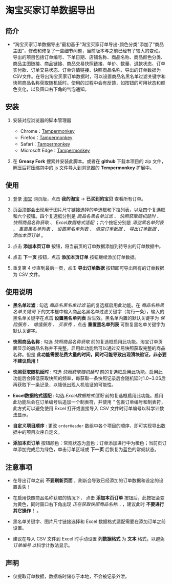 # 淘宝买家订单数据导出

## 简介

- “淘宝买家订单数据导出”最初基于“淘宝买家订单导出-颜色分类”添加了“商品主图”，修改和修复了一些细节问题，当前版本与之前已经有了较大的变动。导出的项目包括订单编号、下单日期、店铺名称、商品名称、商品颜色分类、商品主图链接、商品链接、商品交易快照链接、单价、数量、退款状态、订单实付款、订单交易状态、订单详情链接、快照商品名称，导出的订单数据为CSV文件。在导出淘宝买家订单数据时，可以设置商品名黑名单过滤关键字和快照商品名称获取随机延时。使用的过程中会有反馈，如按钮的可用状态和颜色变化，以及窗口右下角的气泡通知。

## 安装

1. 安装对应浏览器的脚本管理器
   - Chrome：[Tampermonkey](https://chrome.google.com/webstore/detail/tampermonkey/dhdgffkkebhmkfjojejmpbldmpobfkfo)
   - Firefox：[Tampermonkey](https://addons.mozilla.org/firefox/addon/tampermonkey/)
   - Safari：[Tampermonkey](http://tampermonkey.net/?browser=safari)
   - Microsoft Edge：[Tampermonkey](https://microsoftedge.microsoft.com/addons/detail/tampermonkey/iikmkjmpaadaobahmlepeloendndfphd)

2. 在 **Greasy Fork** 搜索并安装此脚本。或者在 **github** 下载本项目的 zip 文件，解压后将压缩包中的 js 文件导入到浏览器的 **Tempermonkey** 扩展中。

## 使用

1. 登录 [淘宝](https://www.taobao.com/) 网页版，点击 **我的淘宝** -> **已买到的宝贝** 查看所有订单。

2. 页面顶部会出现用于图片尺寸链接选择的单选框和下拉列表，以及四个复选框和六个按钮。四个复选框分别是 *商品名黑名单过滤* 、 *快照获取随机延时* 、 *快照商品名称获取* 、 *Excel数据格式适配* ；六个按钮分别是 *清空黑名单列表* 、 *重置黑名单列表* 、 *设置黑名单列表* 、 *清空订单数据* 、 *导出订单数据* 、 *添加本页订单* 。

3. 点击 **添加本页订单** 按钮，将当前页的订单数据添加到待导出的订单数据中。

4. 点击 **下一页** 按钮，点击 **添加本页订单** 按钮继续添加订单数据。

5. 重复第 4 步直到最后一页，点击 **导出订单数据** 按钮即可导出所有的订单数据为 CSV 文件。

## 使用说明

- **黑名单过滤** : 勾选 *商品名黑名单过滤* 前的复选框启用此功能。在 *商品名称黑名单关键词* 下的文本框中输入商品名黑名单过滤关键字（每行一条），输入的黑名单关键字在点击 **设置黑名单列表** 后生效。黑名单内置的默认关键字为 *保险服务* 、 *增值服务* 、 *买家秀* ，点击 **重置黑名单列表** 可恢复黑名单关键字为默认关键字。

- **快照商品名称** : 勾选 *快照商品名称获取* 前的复选框启用此功能。淘宝订单页面显示的商品名称并不完整，启用此功能后可以通过交易快照获取完整的商品名称。但是 **此功能需要花费大量的时间，同时可能导致出现滑块验证，非必要不建议启用！**

- **快照获取随机延时** : 勾选 *快照获取随机延时* 前的复选框启用此功能。启用此功能后会降低获取快照的频率，每获取一条快照记录后会随机延时1.0~3.0S后再获取下一条记录，以降低出现人机验证的可能性。

- **Excel数据格式适配** : 勾选 *Excel数据格式适配* 前的复选框启用此功能。启用此功能后会在订单编号后追加一个制表符，并使用 *"* 包裹订单编号和制表符，此方式可以避免使用 Excel 打开或直接导入 CSV 文件时订单编号以科学计数法显示。

- **自定义项目顺序** : 更改 `orderHeader` 数组中各个项目的顺序，即可实现导出数据中的项目次序自定义。

- **添加本页订单** 按钮颜色：常规状态为蓝色；订单添加进行中为橙色；当前页订单添加完成后为绿色，单击订单区域或 **下一页** 后恢复为蓝色的常规状态。

## 注意事项

- 在导出订单之前 **不要刷新页面** ，刷新会导致已经添加的订单数据和设定的设置丢失！

- 在启用快照商品名称获取的情况下， 点击 **添加本页订单** 按钮后，此按钮会变为黄色，同时窗口右下角出现 *正在获取快照商品名称...* ，建议此时 **不要进行其它操作！** 。

- 黑名单关键字、图片尺寸链接选择和 Excel 数据格式适配需要在添加订单之前设置。

- 建议在导入 CSV 文件到 Excel 时手动设置 **列数据格式** 为 **文本** 格式，以避免 *订单编号* 以科学计数法显示。

## 声明

- 仅提取订单数据，数据临时储存于本地，不会被记录外泄。
